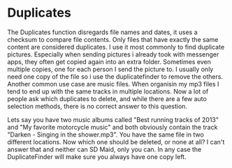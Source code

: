 # Duplicates
The Duplicates function disregards file names and dates, it uses a checksum to compare file contents. Only files that have exactly the same content are considered duplicates.
I use it most commonly to find duplicate pictures. Especially when sending pictures i already took with messenger apps, they often get copied again into an extra folder. Sometimes even multiple copies, one for each person I send the picture to. I usually only need one copy of the file so i use the duplicatefinder to remove the others.
Another common use case are music files. When organisin my mp3 files I tend to end up with the same tracks in multiple locations.
Now a lot of people ask which duplicates to delete, and while there are a few auto selection methods, there is no correct answer to this question.

Lets say you have two music albums called "Best running tracks of 2013" and "My favorite motorcycle music" and both obviously contain the track "Darken - Singing in the shower.mp3". You have the same file in two different locations. Now which one should be deleted, or none at all? I can't answer that and neither can SD Maid, only you can.
In any case the DuplicateFinder will make sure you always have one copy left. 